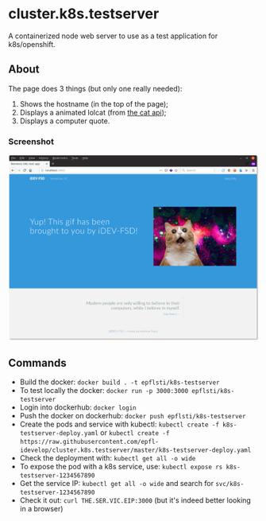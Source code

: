 # cluster.k8s.testserver
A containerized node web server to use as a test application for k8s/openshift.

## About
The page does 3 things (but only one really needed):
  1. Shows the hostname (in the top of the page);
  1. Displays a animated lolcat (from [the cat api](http://thecatapi.com/));
  1. Displays a computer quote.

### Screenshot
![Screenshot](k8s-testserver.png "Screenshot")

## Commands

* Build the docker: `docker build . -t epflsti/k8s-testserver`
* To test locally the docker: `docker run -p 3000:3000 epflsti/k8s-testserver`
* Login into dockerhub: `docker login`
* Push the docker on dockerhub: `docker push epflsti/k8s-testserver`
* Create the pods and service with kubectl: `kubectl create -f k8s-testserver-deploy.yaml` or `kubectl create -f https://raw.githubusercontent.com/epfl-idevelop/cluster.k8s.testserver/master/k8s-testserver-deploy.yaml`
* Check the deployment with: `kubectl get all -o wide`
* To expose the pod with a k8s service, use: `kubectl expose rs k8s-testserver-1234567890`
* Get the service IP: `kubectl get all -o wide` and search for `svc/k8s-testserver-1234567890`
* Check it out: `curl THE.SER.VIC.EIP:3000` (but it's indeed better looking in a browser)
